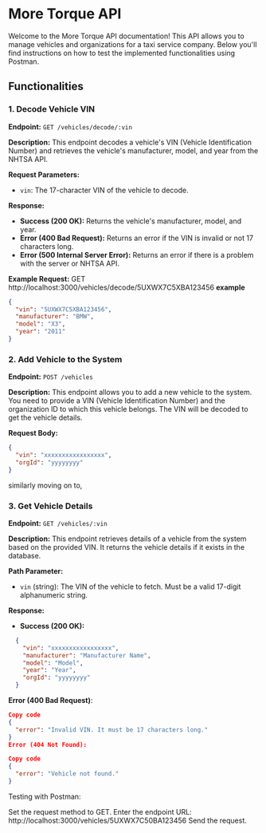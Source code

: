 # More Torque API

Welcome to the More Torque API documentation! This API allows you to manage vehicles and organizations for a taxi service company. Below you'll find instructions on how to test the implemented functionalities using Postman.

## Functionalities

### 1. Decode Vehicle VIN

**Endpoint:** `GET /vehicles/decode/:vin`

**Description:** 
This endpoint decodes a vehicle's VIN (Vehicle Identification Number) and retrieves the vehicle's manufacturer, model, and year from the NHTSA API.

**Request Parameters:**
- `vin`: The 17-character VIN of the vehicle to decode.

**Response:**
- **Success (200 OK):** Returns the vehicle's manufacturer, model, and year.
- **Error (400 Bad Request):** Returns an error if the VIN is invalid or not 17 characters long.
- **Error (500 Internal Server Error):** Returns an error if there is a problem with the server or NHTSA API.

**Example Request:**
GET http://localhost:3000/vehicles/decode/5UXWX7C5XBA123456
**example**
```json
{
  "vin": "5UXWX7C5XBA123456",
  "manufacturer": "BMW",
  "model": "X3",
  "year": "2011"
}
```

### 2. Add Vehicle to the System

**Endpoint:** `POST /vehicles`

**Description:**
This endpoint allows you to add a new vehicle to the system. You need to provide a VIN (Vehicle Identification Number) and the organization ID to which this vehicle belongs. The VIN will be decoded to get the vehicle details.

**Request Body:**
```json
{
  "vin": "xxxxxxxxxxxxxxxxx",
  "orgId": "yyyyyyyy"
}
```

similarly moving on to,

### 3. Get Vehicle Details

**Endpoint:** `GET /vehicles/:vin`

**Description:**
This endpoint retrieves details of a vehicle from the system based on the provided VIN. It returns the vehicle details if it exists in the database.

**Path Parameter:**

- `vin` (string): The VIN of the vehicle to fetch. Must be a valid 17-digit alphanumeric string.

**Response:**

- **Success (200 OK):**
```json
  {
    "vin": "xxxxxxxxxxxxxxxxx",
    "manufacturer": "Manufacturer Name",
    "model": "Model",
    "year": "Year",
    "orgId": "yyyyyyyy"
  }
```



**Error (400 Bad Request)**:

```json
Copy code
{
  "error": "Invalid VIN. It must be 17 characters long."
}
Error (404 Not Found):
```

```json
Copy code
{
  "error": "Vehicle not found."
}
```
Testing with Postman:

Set the request method to GET.
Enter the endpoint URL: http://localhost:3000/vehicles/5UXWX7C50BA123456
Send the request.
